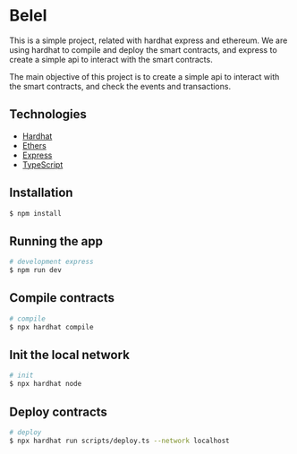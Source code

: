 # Belel

This is a simple project, related with hardhat express and ethereum.
We are using hardhat to compile and deploy the smart contracts, and express to create a simple api to interact with the smart contracts.

The main objective of this project is to create a simple api to interact with the smart contracts, and check the events and transactions.

## Technologies

- [Hardhat](https://hardhat.org/)
- [Ethers](https://docs.ethers.io/v5/)
- [Express](https://expressjs.com/)
- [TypeScript](https://www.typescriptlang.org/)

## Installation

```bash
$ npm install
```

## Running the app

```bash
# development express
$ npm run dev
```

## Compile contracts

```bash
# compile
$ npx hardhat compile
```

## Init the local network

```bash
# init
$ npx hardhat node
```

## Deploy contracts

```bash
# deploy
$ npx hardhat run scripts/deploy.ts --network localhost
```
